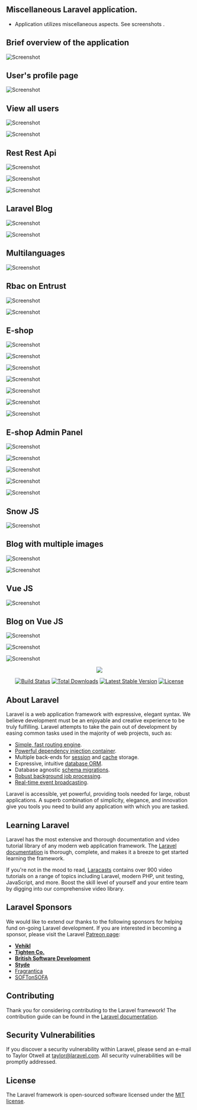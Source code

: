 ## Miscellaneous Laravel application.

- <p>Application utilizes miscellaneous aspects. See screenshots .</p>


## Brief overview of the application

![Screenshot](public/images/Screenshots/1.png)

## User's profile page

![Screenshot](public/images/Screenshots/2.png)

## View all users

![Screenshot](public/images/Screenshots/3.png)

![Screenshot](public/images/Screenshots/4.png)

## Rest Rest Api

![Screenshot](public/images/Screenshots/5.png)

![Screenshot](public/images/Screenshots/6.png)

![Screenshot](public/images/Screenshots/7.png)

## Laravel Blog

![Screenshot](public/images/Screenshots/8.png)

![Screenshot](public/images/Screenshots/9.png)

## Multilanguages

![Screenshot](public/images/Screenshots/10.png)

## Rbac on Entrust

![Screenshot](public/images/Screenshots/11.png)

![Screenshot](public/images/Screenshots/12.png)

## E-shop

![Screenshot](public/images/Screenshots/13.png)

![Screenshot](public/images/Screenshots/14.png)

![Screenshot](public/images/Screenshots/15.png)

![Screenshot](public/images/Screenshots/16.png)

![Screenshot](public/images/Screenshots/17.png)

![Screenshot](public/images/Screenshots/18.png)

![Screenshot](public/images/Screenshots/19.png)

## E-shop Admin Panel

![Screenshot](public/images/Screenshots/20.png)

![Screenshot](public/images/Screenshots/21.png)

![Screenshot](public/images/Screenshots/22.png)

![Screenshot](public/images/Screenshots/23.png)

![Screenshot](public/images/Screenshots/24.png)

## Snow JS

![Screenshot](public/images/Screenshots/25.png)

## Blog with multiple images

![Screenshot](public/images/Screenshots/26.png)

![Screenshot](public/images/Screenshots/27.png)

## Vue JS

![Screenshot](public/images/Screenshots/28.png)

## Blog on Vue JS

![Screenshot](public/images/Screenshots/29.png)

![Screenshot](public/images/Screenshots/30.png)

![Screenshot](public/images/Screenshots/31.png)





















<p align="center"><img src="https://laravel.com/assets/img/components/logo-laravel.svg"></p>

<p align="center">
<a href="https://travis-ci.org/laravel/framework"><img src="https://travis-ci.org/laravel/framework.svg" alt="Build Status"></a>
<a href="https://packagist.org/packages/laravel/framework"><img src="https://poser.pugx.org/laravel/framework/d/total.svg" alt="Total Downloads"></a>
<a href="https://packagist.org/packages/laravel/framework"><img src="https://poser.pugx.org/laravel/framework/v/stable.svg" alt="Latest Stable Version"></a>
<a href="https://packagist.org/packages/laravel/framework"><img src="https://poser.pugx.org/laravel/framework/license.svg" alt="License"></a>
</p>

## About Laravel

Laravel is a web application framework with expressive, elegant syntax. We believe development must be an enjoyable and creative experience to be truly fulfilling. Laravel attempts to take the pain out of development by easing common tasks used in the majority of web projects, such as:

- [Simple, fast routing engine](https://laravel.com/docs/routing).
- [Powerful dependency injection container](https://laravel.com/docs/container).
- Multiple back-ends for [session](https://laravel.com/docs/session) and [cache](https://laravel.com/docs/cache) storage.
- Expressive, intuitive [database ORM](https://laravel.com/docs/eloquent).
- Database agnostic [schema migrations](https://laravel.com/docs/migrations).
- [Robust background job processing](https://laravel.com/docs/queues).
- [Real-time event broadcasting](https://laravel.com/docs/broadcasting).

Laravel is accessible, yet powerful, providing tools needed for large, robust applications. A superb combination of simplicity, elegance, and innovation give you tools you need to build any application with which you are tasked.

## Learning Laravel

Laravel has the most extensive and thorough documentation and video tutorial library of any modern web application framework. The [Laravel documentation](https://laravel.com/docs) is thorough, complete, and makes it a breeze to get started learning the framework.

If you're not in the mood to read, [Laracasts](https://laracasts.com) contains over 900 video tutorials on a range of topics including Laravel, modern PHP, unit testing, JavaScript, and more. Boost the skill level of yourself and your entire team by digging into our comprehensive video library.

## Laravel Sponsors

We would like to extend our thanks to the following sponsors for helping fund on-going Laravel development. If you are interested in becoming a sponsor, please visit the Laravel [Patreon page](http://patreon.com/taylorotwell):

- **[Vehikl](http://vehikl.com)**
- **[Tighten Co.](https://tighten.co)**
- **[British Software Development](https://www.britishsoftware.co)**
- **[Styde](https://styde.net)**
- [Fragrantica](https://www.fragrantica.com)
- [SOFTonSOFA](https://softonsofa.com/)

## Contributing

Thank you for considering contributing to the Laravel framework! The contribution guide can be found in the [Laravel documentation](http://laravel.com/docs/contributions).

## Security Vulnerabilities

If you discover a security vulnerability within Laravel, please send an e-mail to Taylor Otwell at taylor@laravel.com. All security vulnerabilities will be promptly addressed.

## License

The Laravel framework is open-sourced software licensed under the [MIT license](http://opensource.org/licenses/MIT).
